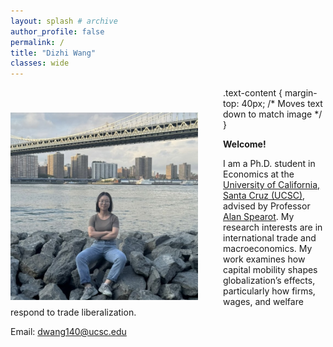 ```yaml
---
layout: splash # archive
author_profile: false
permalink: /
title: "Dizhi Wang"
classes: wide
---
```


<img src="/images/wdz.jpg" width="300" class="profile-image" />

<style>
  .profile-image {
    float: left;
    margin-right: 40px;
    margin-top: 40px;
    display: block;
  }
</style>


 .text-content {
    margin-top: 40px; /* Moves text down to match image */
  }
</style>

<div class="text-content">
  <p><strong>Welcome!</strong></p>
  
  <p>
    I am a Ph.D. student in Economics at the 
    <a href="https://economics.ucsc.edu/">University of California, Santa Cruz (UCSC)</a>, 
    advised by Professor 
    <a href="https://sites.google.com/view/acspearot/home">Alan Spearot</a>.
    My research interests are in international trade and macroeconomics.
    My work examines how capital mobility shapes globalization’s effects, 
    particularly how firms, wages, and welfare respond to trade liberalization.
  </p>

  <p>Email: <a href="mailto:dwang140@ucsc.edu">dwang140@ucsc.edu</a></p>
</div>



